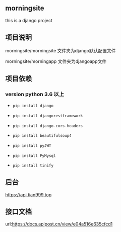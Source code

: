 ## morningsite

this is a django project

## 项目说明

morningsite/morningsite 文件夹为django默认配置文件

morningsite/morningapp 文件夹为djangoapp文件

## 项目依赖

### version python 3.6 以上

* ```python
  pip install django
  ```

* ```python
  pip install djangorestframework
  ```

* ```
  pip install django-cors-headers
  ```

* ```python
  pip install beautifulsoup4
  ```

* ```python
  pip install pyJWT
  ```

* ```
  pip install PyMysql
  ```
* ```
  pip install tinify
  ```

## 后台

https://api.tian999.top 

## 接口文档

url:https://docs.apipost.cn/view/e04a516e635cfcd1
